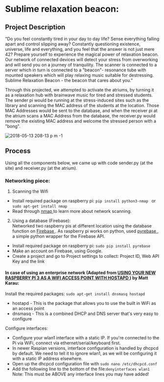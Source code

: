 # Sublime relaxation beacon: <br/>

## Project Description <br/>
"Do you feel constantly tired in your day to day life? Sense everything falling apart and control slipping away? Constantly questioning existence, universe, life and everything, and you feel that the answer is not just mere 42? Prepare yourself to experience the magical power of relaxation beacon. Our network of connected devices will detect your stress from overworking and will send you on a journey of tranquility. The scanner is connected to a server which in turn is connected to a "beacon"- resonance tube with mounted speakers which will play relaxing music suitable for destressing. Sublime Relaxation Beacon - the beacon that cares about you." <br/>

Through this projected, we attempted to activate the atriums, by turning it as a relaxation hub with brainwave music for tired and stressed students. The sender pi would be running at the stress-induced sites such as the library and scanning the MAC address of the students at the location. Those MAC Addresses would be sent to the database, and when the receiver pi at the atrium scans a MAC Address from the database, the receiver.py would remove the existing MAC address and welcome the stressed person with a "bong". <br/>

![2018-05-13 208-13 p m -1](https://user-images.githubusercontent.com/35731539/39969276-61bc4a1c-56ea-11e8-8fd3-d4b4fae91bc4.png)


## Process <br/>
Using all the components below, we came up with code sender.py (at the site) and receiver.py (at the atrium).

### Networking piece:

1. Scanning the Wifi <br/>
* Install required package on raspberry pi: ```pip install python3-nmap ``` or ```sudo apt-get install nmap``` <br/>
* Read through <a href="https://bitbucket.org/xael/python-nmap/src"> nmap </a> to learn more about network scanning.

2. Using a database (Firebase): <br/>
Networked two raspberry pis at different location using the database function on <a href="https://firebase.google.com/"> Firebase </a> . As raspberry pi works on python, used <a href="https://github.com/thisbejim/Pyrebase"> pyrebase </a>, a simple python wrapper for the Firebase API.<br/> 
* Install required package on raspberry pi: ```sudo pip install pyrebase```
* Make an account on Firebase, using Google.
* Create a project and go to Project settings to collect: Project ID, Web API Key and the link 

#### In case of using an enterprise network (Adapted from <a href="https://frillip.com/using-your-raspberry-pi-3-as-a-wifi-access-point-with-hostapd/"> USING YOUR NEW RASPBERRY PI 3 AS A WIFI ACCESS POINT WITH HOSTAPD </a>) by Matt Karau:
Install the required packages:
```sudo apt-get install dnsmasq hostapd``` <br/>
* hostapd - This is the package that allows you to use the built in WiFi as an access point
* dnsmasq - This is a combined DHCP and DNS server that's very easy to configure <br/>

Configure interfaces: <br/>
* Configure your wlan1 interface with a static IP. If you're connected to the Pi via WiFi, connect via ethernet/serial/keyboard first. 
* In newer Raspian versions, interface configuration is handled by dhcpcd by default. We need to tell it to ignore wlan1, as we will be configuring it with a static IP address elsewhere.
* Open up the dhcpcd configuration file with ```sudo nano /etc/dhcpcd.conf``` 
* Add the following line to the bottom of the file:``` denyinterfaces wlan1 ```  <br/>
Note: This must be ABOVE any interface lines you may have added! <br/>





